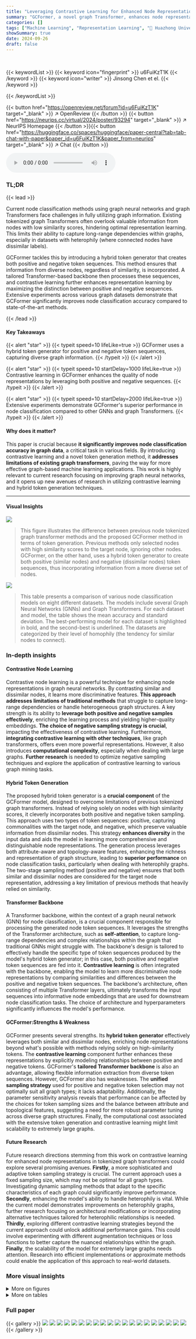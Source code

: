 ```yaml
---
title: "Leveraging Contrastive Learning for Enhanced Node Representations in Tokenized Graph Transformers"
summary: "GCFormer, a novel graph Transformer, enhances node representation learning by employing a hybrid token generator and contrastive learning, outperforming existing methods on various datasets."
categories: []
tags: ["Machine Learning", "Representation Learning", "🏢 Huazhong University of Science and Technology",]
showSummary: true
date: 2024-09-26
draft: false
---
```


<br>

{{< keywordList >}}
{{< keyword icon="fingerprint" >}} u6FuiKzT1K {{< /keyword >}}
{{< keyword icon="writer" >}} Jinsong Chen et el. {{< /keyword >}}
 
{{< /keywordList >}}

{{< button href="https://openreview.net/forum?id=u6FuiKzT1K" target="_blank" >}}
↗ OpenReview
{{< /button >}}
{{< button href="https://neurips.cc/virtual/2024/poster/93294" target="_blank" >}}
↗ NeurIPS Homepage
{{< /button >}}{{< button href="https://huggingface.co/spaces/huggingface/paper-central?tab=tab-chat-with-paper&paper_id=u6FuiKzT1K&paper_from=neurips" target="_blank" >}}
↗ Chat
{{< /button >}}



<audio controls>
    <source src="https://ai-paper-reviewer.com/u6FuiKzT1K/podcast.wav" type="audio/wav">
    Your browser does not support the audio element.
</audio>


### TL;DR


{{< lead >}}

Current node classification methods using graph neural networks and graph Transformers face challenges in fully utilizing graph information.  Existing tokenized graph Transformers often overlook valuable information from nodes with low similarity scores, hindering optimal representation learning.  This limits their ability to capture long-range dependencies within graphs, especially in datasets with heterophily (where connected nodes have dissimilar labels). 

GCFormer tackles this by introducing a hybrid token generator that creates both positive and negative token sequences. This method ensures that information from diverse nodes, regardless of similarity, is incorporated.  A tailored Transformer-based backbone then processes these sequences, and contrastive learning further enhances representation learning by maximizing the distinction between positive and negative sequences.  Extensive experiments across various graph datasets demonstrate that GCFormer significantly improves node classification accuracy compared to state-of-the-art methods.

{{< /lead >}}


#### Key Takeaways

{{< alert "star" >}}
{{< typeit speed=10 lifeLike=true >}} GCFormer uses a hybrid token generator for positive and negative token sequences, capturing diverse graph information. {{< /typeit >}}
{{< /alert >}}

{{< alert "star" >}}
{{< typeit speed=10 startDelay=1000 lifeLike=true >}} Contrastive learning in GCFormer enhances the quality of node representations by leveraging both positive and negative sequences. {{< /typeit >}}
{{< /alert >}}

{{< alert "star" >}}
{{< typeit speed=10 startDelay=2000 lifeLike=true >}} Extensive experiments demonstrate GCFormer's superior performance in node classification compared to other GNNs and graph Transformers. {{< /typeit >}}
{{< /alert >}}

#### Why does it matter?
This paper is crucial because **it significantly improves node classification accuracy in graph data**, a critical task in various fields. By introducing contrastive learning and a novel token generation method, it **addresses limitations of existing graph transformers**, paving the way for more effective graph-based machine learning applications.  This work is highly relevant to current research focusing on improving graph neural networks, and it opens up new avenues of research in utilizing contrastive learning and hybrid token generation techniques. 

------
#### Visual Insights



![](https://ai-paper-reviewer.com/u6FuiKzT1K/figures_1_1.jpg)

> This figure illustrates the difference between previous node tokenized graph transformer methods and the proposed GCFormer method in terms of token generation. Previous methods only selected nodes with high similarity scores to the target node, ignoring other nodes. GCFormer, on the other hand, uses a hybrid token generator to create both positive (similar nodes) and negative (dissimilar nodes) token sequences, thus incorporating information from a more diverse set of nodes.





![](https://ai-paper-reviewer.com/u6FuiKzT1K/tables_6_1.jpg)

> This table presents a comparison of various node classification models on eight different datasets.  The models include several Graph Neural Networks (GNNs) and Graph Transformers.  For each dataset and model, the table shows the mean accuracy and standard deviation. The best-performing model for each dataset is highlighted in bold, and the second-best is underlined. The datasets are categorized by their level of homophily (the tendency for similar nodes to connect).





### In-depth insights


#### Contrastive Node Learning
Contrastive node learning is a powerful technique for enhancing node representations in graph neural networks. By contrasting similar and dissimilar nodes, it learns more discriminative features.  **This approach addresses limitations of traditional methods** that struggle to capture long-range dependencies or handle heterogeneous graph structures.  A key strength is its ability to **leverage both positive and negative samples effectively**, enriching the learning process and yielding higher-quality embeddings.  **The choice of negative sampling strategy is crucial**, impacting the effectiveness of contrastive learning.  Furthermore, **integrating contrastive learning with other techniques**, like graph transformers, offers even more powerful representations.  However, it also introduces **computational complexity**, especially when dealing with large graphs. **Further research** is needed to optimize negative sampling techniques and explore the application of contrastive learning to various graph mining tasks.

#### Hybrid Token Generation
The proposed hybrid token generator is a **crucial component** of the GCFormer model, designed to overcome limitations of previous tokenized graph transformers.  Instead of relying solely on nodes with high similarity scores, it cleverly incorporates both positive and negative token sampling. This approach uses two types of token sequences: positive, capturing commonalities with the target node, and negative, which preserve valuable information from dissimilar nodes.  This strategy **enhances diversity** in the input data and aids the model in learning more comprehensive and distinguishable node representations. The generation process leverages both attribute-aware and topology-aware features, enhancing the richness and representation of graph structure, leading to **superior performance** on node classification tasks, particularly when dealing with heterophily graphs. The two-stage sampling method (positive and negative) ensures that both similar and dissimilar nodes are considered for the target node representation, addressing a key limitation of previous methods that heavily relied on similarity.

#### Transformer Backbone
A Transformer backbone, within the context of a graph neural network (GNN) for node classification, is a crucial component responsible for processing the generated node token sequences.  It leverages the strengths of the Transformer architecture, such as **self-attention**, to capture long-range dependencies and complex relationships within the graph that traditional GNNs might struggle with.  The backbone's design is tailored to effectively handle the specific type of token sequences produced by the model's hybrid token generator; in this case, both positive and negative token sequences are fed into it.  **Contrastive learning** is often integrated with the backbone, enabling the model to learn more discriminative node representations by comparing similarities and differences between the positive and negative token sequences.  The backbone's architecture, often consisting of multiple Transformer layers, ultimately transforms the input sequences into informative node embeddings that are used for downstream node classification tasks. The choice of architecture and hyperparameters significantly influences the model's performance.

#### GCFormer:Strengths & Weakness
GCFormer presents several strengths.  Its **hybrid token generator** effectively leverages both similar and dissimilar nodes, enriching node representations beyond what's possible with methods relying solely on high-similarity tokens. The **contrastive learning** component further enhances these representations by explicitly modeling relationships between positive and negative tokens.  GCFormer's **tailored Transformer backbone** is also an advantage, allowing flexible information extraction from diverse token sequences. However, GCFormer also has weaknesses. The **unified sampling strategy** used for positive and negative token selection may not optimally suit all graph types; it lacks adaptability.  Additionally, the parameter sensitivity analysis reveals that performance can be affected by the choices for token sampling sizes and the balance between attribute and topological features, suggesting a need for more robust parameter tuning across diverse graph structures.  Finally, the computational cost associated with the extensive token generation and contrastive learning might limit scalability to extremely large graphs.

#### Future Research
Future research directions stemming from this work on contrastive learning for enhanced node representations in tokenized graph transformers could explore several promising avenues.  **Firstly**, a more sophisticated and adaptive token sampling strategy is crucial. The current approach uses a fixed sampling size, which may not be optimal for all graph types.  Investigating dynamic sampling methods that adapt to the specific characteristics of each graph could significantly improve performance. **Secondly**, enhancing the model's ability to handle heterophily is vital. While the current model demonstrates improvements on heterophily graphs, further research focusing on architectural modifications or incorporating alternative techniques tailored for heterophilic relationships is needed. **Thirdly**, exploring different contrastive learning strategies beyond the current approach could unlock additional performance gains. This could involve experimenting with different augmentation techniques or loss functions to better capture the nuanced relationships within the graph.  **Finally**, the scalability of the model for extremely large graphs needs attention. Research into efficient implementations or approximate methods could enable the application of this approach to real-world datasets.


### More visual insights

<details>
<summary>More on figures
</summary>


![](https://ai-paper-reviewer.com/u6FuiKzT1K/figures_7_1.jpg)

> This figure shows the performance of GCFormer model with different sampling sizes (pk and nk) for both positive and negative tokens on eight datasets. The x-axis represents the size of positive tokens (pk), and the y-axis represents the size of negative tokens (nk). Each subplot corresponds to a different dataset. The color intensity represents the accuracy of the model on the specific dataset and sampling sizes.


![](https://ai-paper-reviewer.com/u6FuiKzT1K/figures_8_1.jpg)

> This figure visualizes the performance of the GCFormer model across eight datasets with varying sizes of positive (pk) and negative (nk) token samples. Each subplot represents a dataset and shows how the accuracy changes with different combinations of pk and nk values. The x-axis represents pk and the y-axis represents the accuracy. The purpose is to analyze the influence of token sampling sizes on the model's performance across different datasets and graph characteristics.


![](https://ai-paper-reviewer.com/u6FuiKzT1K/figures_8_2.jpg)

> This figure displays the performance of the GCFormer model with varying sizes of positive and negative token samples. The x-axis represents the number of positive tokens (pk) and the number of negative tokens (nk).  The y-axis shows the accuracy achieved on eight different datasets, categorized by homophily levels.  Each subplot represents a different dataset, allowing for a visual comparison of how sample size affects performance across various graph structures. This helps demonstrate the impact of carefully selecting token sequences on model accuracy in different graph contexts.


</details>




<details>
<summary>More on tables
</summary>


![](https://ai-paper-reviewer.com/u6FuiKzT1K/tables_13_1.jpg)
> This table presents a comparison of the performance of various node classification models on eight different datasets.  The models include both Graph Neural Networks (GNNs) and Graph Transformers. The performance metric is mean accuracy, calculated with standard deviation.  The best and second-best performing models are highlighted for each dataset.  The datasets vary in size, features, and level of homophily (a measure of the similarity between connected nodes).

![](https://ai-paper-reviewer.com/u6FuiKzT1K/tables_14_1.jpg)
> This table compares the performance of GCFormer against other state-of-the-art graph neural networks and graph transformers on eight benchmark datasets.  The datasets vary in size, and the homophily level (the tendency for nodes of the same class to be connected) is also indicated. The table shows the mean accuracy and standard deviation for each model on each dataset.  Bold values indicate the best-performing model on each dataset, while underlined values show the second-best performance. The results demonstrate the superiority of GCFormer in node classification.

![](https://ai-paper-reviewer.com/u6FuiKzT1K/tables_14_2.jpg)
> This table compares the performance of different GraphGPS implementations on eight datasets with varying homophily levels.  It shows the mean accuracy of node classification for each dataset and model variant. The variations explore different positional encoding methods combined with Transformer and Performer architectures.  The 'OOM' indicates that the model ran out of memory on those datasets.

</details>




### Full paper

{{< gallery >}}
<img src="https://ai-paper-reviewer.com/u6FuiKzT1K/1.png" class="grid-w50 md:grid-w33 xl:grid-w25" />
<img src="https://ai-paper-reviewer.com/u6FuiKzT1K/2.png" class="grid-w50 md:grid-w33 xl:grid-w25" />
<img src="https://ai-paper-reviewer.com/u6FuiKzT1K/3.png" class="grid-w50 md:grid-w33 xl:grid-w25" />
<img src="https://ai-paper-reviewer.com/u6FuiKzT1K/4.png" class="grid-w50 md:grid-w33 xl:grid-w25" />
<img src="https://ai-paper-reviewer.com/u6FuiKzT1K/5.png" class="grid-w50 md:grid-w33 xl:grid-w25" />
<img src="https://ai-paper-reviewer.com/u6FuiKzT1K/6.png" class="grid-w50 md:grid-w33 xl:grid-w25" />
<img src="https://ai-paper-reviewer.com/u6FuiKzT1K/7.png" class="grid-w50 md:grid-w33 xl:grid-w25" />
<img src="https://ai-paper-reviewer.com/u6FuiKzT1K/8.png" class="grid-w50 md:grid-w33 xl:grid-w25" />
<img src="https://ai-paper-reviewer.com/u6FuiKzT1K/9.png" class="grid-w50 md:grid-w33 xl:grid-w25" />
<img src="https://ai-paper-reviewer.com/u6FuiKzT1K/10.png" class="grid-w50 md:grid-w33 xl:grid-w25" />
<img src="https://ai-paper-reviewer.com/u6FuiKzT1K/11.png" class="grid-w50 md:grid-w33 xl:grid-w25" />
<img src="https://ai-paper-reviewer.com/u6FuiKzT1K/12.png" class="grid-w50 md:grid-w33 xl:grid-w25" />
<img src="https://ai-paper-reviewer.com/u6FuiKzT1K/13.png" class="grid-w50 md:grid-w33 xl:grid-w25" />
<img src="https://ai-paper-reviewer.com/u6FuiKzT1K/14.png" class="grid-w50 md:grid-w33 xl:grid-w25" />
<img src="https://ai-paper-reviewer.com/u6FuiKzT1K/15.png" class="grid-w50 md:grid-w33 xl:grid-w25" />
<img src="https://ai-paper-reviewer.com/u6FuiKzT1K/16.png" class="grid-w50 md:grid-w33 xl:grid-w25" />
<img src="https://ai-paper-reviewer.com/u6FuiKzT1K/17.png" class="grid-w50 md:grid-w33 xl:grid-w25" />
<img src="https://ai-paper-reviewer.com/u6FuiKzT1K/18.png" class="grid-w50 md:grid-w33 xl:grid-w25" />
<img src="https://ai-paper-reviewer.com/u6FuiKzT1K/19.png" class="grid-w50 md:grid-w33 xl:grid-w25" />
<img src="https://ai-paper-reviewer.com/u6FuiKzT1K/20.png" class="grid-w50 md:grid-w33 xl:grid-w25" />
{{< /gallery >}}